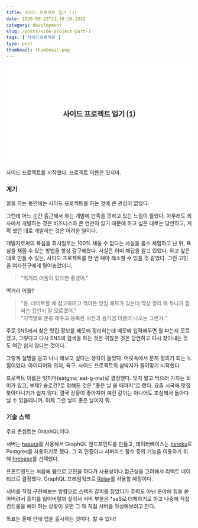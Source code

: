 ```yaml
---
title: 사이드 프로젝트 일기 (1)
date: 2020-09-22T11:19:36.235Z
category: development
slug: /posts/side-project-part-1
tags: ['사이드프로젝트']
type: post
thumbnail: thumbnail.png
---
```


![사이드 프로젝트 일기 (1)](thumbnail.png)

사이드 프로젝트를 시작했다. 프로젝트 이름은 잇지마.

<!-- end -->

### 계기

일을 하는 동안에는 사이드 프로젝트를 하는 것에 큰 관심이 없었다.

그런데 어느 순간 출근해서 하는 개발에 만족을 못하고 있는 느낌이 들었다.
아무래도 회사에서 개발하는 것은 비즈니스와 큰 연관이 있기 때문에
하고 싶은 대로는 당연하고, 계획 했던 대로 개발하는 것은 어려운 일이다.

개발자로써의 욕심을 회사일로는 100% 채울 수 없다는 사실을 몸소 체험하고 난 뒤,
욕심을 채울 수 있는 방법을 항상 갈구해왔다. 사실은 이미 해답을 알고 있었다.
하고 싶은 대로 만들 수 있는, 사이드 프로젝트를 한 번 해야 해소할 수 있을 것 같았다.
그런 고민을 여자친구에게 털어놓았더니,

> "먹거리 어플이 있으면 좋겠어."

먹거리 어플?

> "응. 데이트할 때 참고하려고 적어둔 맛집 메모가 있는데 막상 정리 해 두니까 뭘 파는 집인지 잘 모르겠어."<br/>
> "지역별로 분류 해주고 등록한 사진과 음식점 이름이 나오는 그런거."

주로 SNS에서 찾은 맛집 정보를 메모에 정리하는데 메모에 입력해두면 뭘 파는지 모르겠고,
그렇다고 다시 SNS에 검색을 하는 것은 귀찮은 것은 당연하고 다시 찾아내는 것도 여간 쉽지 않다는 것이다.

그렇게 설명을 듣고 나니 해보고 싶다는 생각이 들었다. 머릿속에서 문제 정의가 되는 느낌이었다.
아이디어와 의지, 욕구. 사이드 프로젝트의 삼박자가 들어맞기 시작했다.

프로젝트 이름은 잇지마(eatgma, eat-g-ma)로 결정했다. 잊지 말고 먹으러 가자는 의미가 있고,
부제? 슬로건?로 정해둔 것은 "좋은 날 올 때까지"로 했다.
요즘 시국에 맛집 찾아다니기가 쉽지 않다. 결국 상황이 좋아져야 예전 같이는 아니어도 조심해서 돌아다닐 수 있을테니까.
이제 그런 날이 좋은 날이지 뭐.

### 기술 스택

주요 콘셉트는 GraphQL이다.

서버는 [hasura](https://hasura.io/)를 사용해서 GraphQL 엔드포인트를 만들고,
데이터베이스는 [heroku](https://heroku.com)로 Postgres를 사용하기로 했다.
그 외 인증이나 서버리스 함수 등의 기능을 이용하기 위해 [firebase](https://firebase.google.com/?hl=ko)를 선택했다.

프론트엔드는 처음에 웹으로 고민을 하다가 사용성이나 접근성을 고려해서 리액트 네이티브로 결정했다.
GraphQL 프레임워크로 [Relay](https://relay.dev/)를 사용할 예정이다.

서버를 직접 구현해보는 방향으로 스택의 갈피를 잡았다가
주력도 아닌 분야에 힘을 쏟아버려서 흥미를 잃어버릴까 싶어서 서버 부분은 *aaS로 대체하기로 하고
나중에 직접 컨트롤을 해야 하는 상황이 오면 그 때 직접 서버를 작성해보려고 한다.

목표는 올해 안에 앱을 출시하는 것이다. 할 수 있다!